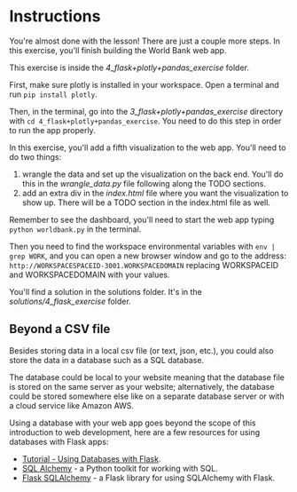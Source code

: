 # Instructions

You're almost done with the lesson! There are just a couple more steps. In this exercise, you'll finish building the World Bank web app.

This exercise is inside the *4_flask+plotly+pandas_exercise* folder.  

First, make sure plotly is installed in your workspace. Open a terminal and run `pip install plotly`.

Then, in the terminal, go into the *3_flask+plotly+pandas_exercise* directory with
`cd 4_flask+plotly+pandas_exercise`. You need to do this step in order to run the app properly.

In this exercise, you'll add a fifth visualization to the web app. You'll need to do two things:
1. wrangle the data and set up the visualization on the back end. You'll do this in the *wrangle_data.py* file following along the TODO sections.
2. add an extra div in the *index.html* file where you want the visualization to show up. There will be a TODO section in the index.html file as well.

Remember to see the dashboard, you'll need to start the web app typing `python worldbank.py` in the terminal.

Then you need to find the workspace environmental variables with `env | grep WORK`, and you can open a new browser window and go to the address:
`http://WORKSPACESPACEID-3001.WORKSPACEDOMAIN` replacing WORKSPACEID and WORKSPACEDOMAIN with your values.

You'll find a solution in the solutions folder. It's in the *solutions/4_flask_exercise* folder.


## Beyond a CSV file

Besides storing data in a local csv file (or text, json, etc.), you could also store the data in a database such as a SQL database.

The database could be local to your website meaning that the database file is stored on the same server as your website; alternatively, the database could be stored somewhere else like on a separate database server or with a cloud service like Amazon AWS.

Using a database with your web app goes beyond the scope of this introduction to web development, here are a few resources for using databases with Flask apps:
- [Tutorial - Using Databases with Flask](https://blog.miguelgrinberg.com/post/the-flask-mega-tutorial-part-iv-database).
- [SQL Alchemy](http://docs.sqlalchemy.org/en/latest/) - a Python toolkit for working with SQL.
- [Flask SQLAlchemy](http://docs.sqlalchemy.org/en/latest/) - a Flask library for using SQLAlchemy with Flask. 
